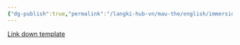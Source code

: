 ```yaml
---
{"dg-publish":true,"permalink":"/langki-hub-vn/mau-the/english/immersion/"}
---
```


[Link down template](https://drive.google.com/file/d/1RaIyn3fLmXKpisxoe9Yk359_VerLQN59/view?usp=sharing)
